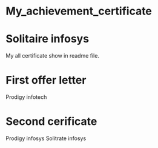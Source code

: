 # My_achievement_certificate

# Solitaire infosys 
My all certificate show in readme file.
# First offer letter
Prodigy infotech
# Second cerificate
Prodigy infosys
Solitrate infosys
